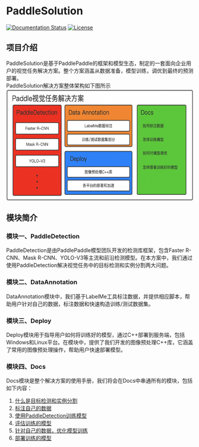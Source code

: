 # PaddleSolution

[![Documentation Status](https://img.shields.io/badge/docs-latest-brightgreen.svg?style=flat)](https://github.com/jiangjiajun/PaddleSolution) [![License](https://img.shields.io/badge/license-Apache%202-blue.svg)](LICENSE)
## 项目介绍
PaddleSolution是基于PaddlePaddle的框架和模型生态，制定的一套面向企业用户的视觉任务解决方案。整个方案涵盖从数据准备，模型训练，调优到最终的预测部署。  
PaddleSolution解决方案整体架构如下图所示  
<img src="structure.png" width = "600" height = "300" alt="structure" align=center />  

## 模块简介
### 模块一、PaddleDetection
PaddleDetection是由PaddlePaddle模型团队开发的检测库框架，包含Faster R-CNN、Mask R-CNN、YOLO-V3等主流和前沿检测模型。在本方案中，我们通过使用PaddleDetection解决视觉任务中的目标检测和实例分割两大问题。  

### 模块二、DataAnnotation
DataAnnotation模块中，我们基于LabelMe工具标注数据，并提供相应脚本，帮助用户针对自己的数据，标注数据和快速构造训练/测试数据集。

### 模块三、Deploy
Deploy模块用于指导用户如何将训练好的模型，通过C++部署到服务端，包括Windows和Linux平台。在模块中，提供了我们开发的图像预处理C++库，它涵盖了常用的图像预处理操作，帮助用户快速部署模型。

### 模块四、Docs
Docs模块是整个解决方案的使用手册，我们将会在Docs中串通所有的模块，包括如下内容：  
1. [什么是目标检测和实例分割](.)
2. [标注自己的数据](.)
3. [使用PaddleDetection训练模型](.)
4. [评估训练的模型](.)
5. [针对自己的数据，优化模型训练](.)
6. [部署训练的模型](.)
